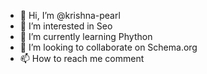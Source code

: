 - 👋 Hi, I’m @krishna-pearl
- 👀 I’m interested in Seo
- 🌱 I’m currently learning Phython
- 💞️ I’m looking to collaborate on Schema.org
- 📫 How to reach me comment

<!---
krishna-pearl/krishna-pearl is a ✨ special ✨ repository because its `README.md` (this file) appears on your GitHub profile.
You can click the Preview link to take a look at your changes.
--->
